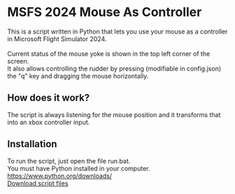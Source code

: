 # MSFS 2024 Mouse As Controller
This is a script written in Python that lets you use your mouse as a controller in Microsoft Flight Simulator 2024.\
\
Current status of the mouse yoke is shown in the top left corner of the screen.\
It also allows controlling the rudder by pressing (modifiable in config.json) the "q" key and dragging the mouse horizontally.


## How does it work?

The script is always listening for the mouse position and it transforms that into an xbox controller input. 


## Installation

To run the script, just open the file run.bat.\
You must have Python installed in your computer. https://www.python.org/downloads/ \
[Download script files](https://github.com/dimeddy46/MSFS-2024-mouse-to-controller/archive/refs/heads/main.zip)
